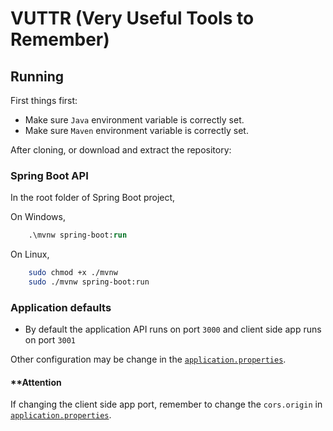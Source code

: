 # VUTTR (Very Useful Tools to Remember)



## Running

First things first:
- Make sure `Java` environment variable is correctly set.
- Make sure `Maven` environment variable is correctly set.
<!-- - Make sure `Node.js` and `Yarn` are installed and environment variables correctly set. -->

After cloning, or download and extract the repository:

### Spring Boot API

In the root folder of Spring Boot project,

On Windows,

```ps
    .\mvnw spring-boot:run
```

On Linux,

```sh
    sudo chmod +x ./mvnw
    sudo ./mvnw spring-boot:run
```

<!--
### ReactJS Client

```ps
    yarn install
    yarn start
```
-->

### Application defaults

- By default the application API runs on port `3000` and client side app runs on port `3001`

Other configuration may be change in the [`application.properties`](/vuttr-api/src/main/resources/application.properties).

#### **Attention

If changing the client side app port, remember to change the `cors.origin` in [`application.properties`](/vuttr-api/src/main/resources/application.properties).
